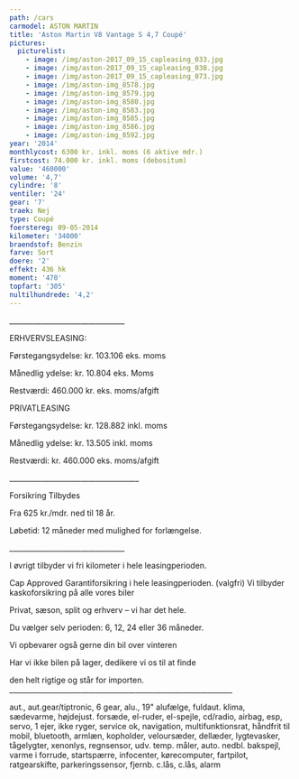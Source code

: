 ```yaml
---
path: /cars
carmodel: ASTON MARTIN
title: 'Aston Martin V8 Vantage S 4,7 Coupé'
pictures:
  picturelist:
    - image: /img/aston-2017_09_15_capleasing_033.jpg
    - image: /img/aston-2017_09_15_capleasing_038.jpg
    - image: /img/aston-2017_09_15_capleasing_073.jpg
    - image: /img/aston-img_8578.jpg
    - image: /img/aston-img_8579.jpg
    - image: /img/aston-img_8580.jpg
    - image: /img/aston-img_8583.jpg
    - image: /img/aston-img_8585.jpg
    - image: /img/aston-img_8586.jpg
    - image: /img/aston-img_8592.jpg
year: '2014'
monthlycost: 6300 kr. inkl. moms (6 aktive mdr.)
firstcost: 74.000 kr. inkl. moms (debositum)
value: '460000'
volume: '4,7'
cylindre: '8'
ventiler: '24'
gear: '7'
traek: Nej
type: Coupé
foerstereg: 09-05-2014
kilometer: '34000'
braendstof: Benzin
farve: Sort
doere: '2'
effekt: 436 hk
moment: '470'
topfart: '305'
nultilhundrede: '4,2'
---
```

\_\_\_\_\_\_\_\_\_\_\_\_\_\_\_\_\_\_\_\_\_\_\_\_\_\_\_\_\_\_\_\_

ERHVERVSLEASING:

Førstegangsydelse: kr. 103.106 eks. moms

Månedlig ydelse: kr. 10.804 eks. Moms

Restværdi: 460.000 kr. eks. moms/afgift



PRIVATLEASING

Førstegangsydelse: kr. 128.882 inkl. moms

Månedlig ydelse: kr. 13.505 inkl. moms

Restværdi: kr. 460.000 eks. moms/afgift

\_\_\_\_\_\_\_\_\_\_\_\_\_\_\_\_\_\_\_\_\_\_\_\_\_\_\_\_\_\_\_\_\_\_\_\_

Forsikring Tilbydes

Fra 625 kr./mdr. ned til 18 år.

Løbetid: 12 måneder med mulighed for forlængelse.

\_\_\_\_\_\_\_\_\_\_\_\_\_\_\_\_\_\_\_\_\_\_\_\_\_\_\_\_\_\_\_\_

I øvrigt tilbyder vi fri kilometer i hele leasingperioden.

Cap Approved Garantiforsikring i hele leasingperioden. (valgfri) Vi tilbyder kaskoforsikring på alle vores biler

Privat, sæson, split og erhverv – vi har det hele.

Du vælger selv perioden: 6, 12, 24 eller 36 måneder.

Vi opbevarer også gerne din bil over vinteren

Har vi ikke bilen på lager, dedikere vi os til at finde

den helt rigtige og står for importen. \_\_\_\_\_\_\_\_\_\_\_\_\_\_\_\_\_\_\_\_\_\_\_\_\_\_\_\_\_\_\_\_\_\_\_\_\_\_\_\_\_\_\_\_\_\_\_\_\_\_\_\_\_\_\_\_\_\_\_\_\_\_

aut., aut.gear/tiptronic, 6 gear, alu., 19" alufælge, fuldaut. klima, sædevarme, højdejust. forsæde, el-ruder, el-spejle, cd/radio, airbag, esp, servo, 1 ejer, ikke ryger, service ok, navigation, multifunktionsrat, håndfrit til mobil, bluetooth, armlæn, kopholder, veloursæder, dellæder, lygtevasker, tågelygter, xenonlys, regnsensor, udv. temp. måler, auto. nedbl. bakspejl, varme i forrude, startspærre, infocenter, kørecomputer, fartpilot, ratgearskifte, parkeringssensor, fjernb. c.lås, c.lås, alarm
